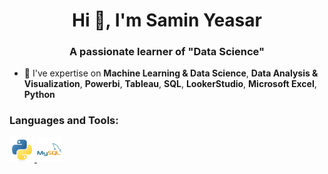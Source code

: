 <h1 align="center">Hi 👋, I'm Samin Yeasar</h1>
<h3 align="center">A passionate learner of "Data Science"</h3>

- 🌱 I've expertise on  **Machine Learning & Data Science**, **Data Analysis & Visualization**, **Powerbi**, **Tableau**, **SQL**, **LookerStudio**, **Microsoft Excel**, **Python**

</p>

<h3 align="left">Languages and Tools:</h3>
<p align="left"> <a href="https://www.python.org" target="_blank" rel="noreferrer"> <img src="https://raw.githubusercontent.com/devicons/devicon/master/icons/python/python-original.svg" alt="python" width="40" height="40"/>  </a> <a href="https://www.mysql.com/" target="_blank" rel="noreferrer"> <img src="https://raw.githubusercontent.com/devicons/devicon/master/icons/mysql/mysql-original-wordmark.svg" alt="mysql" width="40" height="40"/> </a> </p>
